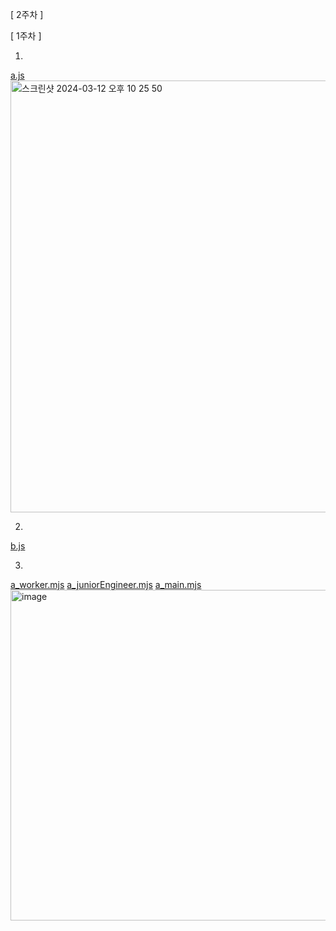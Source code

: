 [ 2주차 ]




[ 1주차 ]

1.
<a href="https://github.com/jeongah2651/sparta_front1_chap1/blob/main/chapter1/src/a.js" target="_blank">a.js</a> 
<br> 
<img width="691" alt="스크린샷 2024-03-12 오후 10 25 50" src="https://github.com/jeongah2651/sparta_front1_chap1/assets/46205870/4ba65a54-e3e9-4645-8dac-0189f0c750ee">

2.
<a href="https://github.com/jeongah2651/sparta_front1_chap1/blob/main/chapter1/src/b.js" target="_blank">b.js</a>

3.
<a href="https://github.com/jeongah2651/sparta_front1_chap1/blob/main/chapter1/src/a_worker.mjs" target="_blank">a_worker.mjs</a>
<a href="https://github.com/jeongah2651/sparta_front1_chap1/blob/main/chapter1/src/a_juniorEngineer.mjs" target="_blank">a_juniorEngineer.mjs</a>
<a href="https://github.com/jeongah2651/sparta_front1_chap1/blob/main/chapter1/src/a_main.mjs" target="_blank">a_main.mjs</a>
<br>
<img width="529" alt="image" src="https://github.com/jeongah2651/sparta_front1_chap1/assets/46205870/fb481c69-3232-4fbf-8e51-2d691b817bc0">
